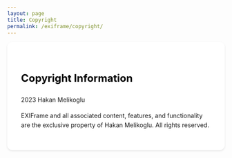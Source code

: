 ```yaml
---
layout: page
title: Copyright
permalink: /exiframe/copyright/
---
```


<div class="copyright-content" markdown="1">

# Copyright Information

2023 Hakan Melikoglu

EXIFrame and all associated content, features, and functionality are the exclusive property of Hakan Melikoglu. All rights reserved.

</div>

<style>
.copyright-content {
    font-family: -apple-system, system-ui, BlinkMacSystemFont;
    line-height: 1.6;
    padding: 2rem;
    max-width: 800px;
    margin: 0 auto;
    background: white;
    border-radius: 12px;
    box-shadow: 0 2px 4px rgba(0,0,0,0.1);
}

.copyright-content h1 {
    color: #000;
    font-size: 24px;
    margin-bottom: 20px;
}

@media (prefers-color-scheme: dark) {
    .copyright-content {
        background: #1a1a1a;
        color: #fff;
    }
    
    .copyright-content h1 {
        color: #fff;
    }
}
</style> 